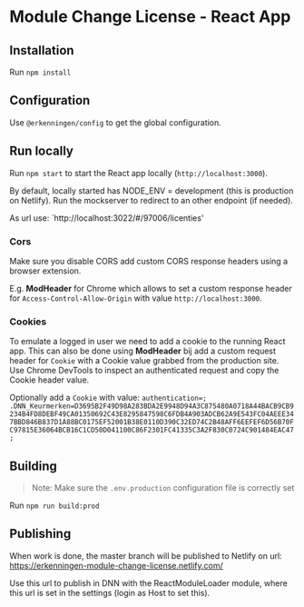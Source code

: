 # Module Change License - React App

## Installation

Run `npm install`

## Configuration

Use `@erkenningen/config` to get the global configuration.

## Run locally

Run `npm start` to start the React app locally (`http://localhost:3000`).

By default, locally started has NODE_ENV = development (this is production on Netlify). Run the mockserver to redirect to an other endpoint (if needed).

As url use: `http://localhost:3022/#/97006/licenties'

### Cors

Make sure you disable CORS add custom CORS response headers using a browser extension.

E.g. **ModHeader** for Chrome which allows to set a custom response header for `Access-Control-Allow-Origin` with value `http://localhost:3000`.

### Cookies

To emulate a logged in user we need to add a cookie to the running React app. This can also be done using **ModHeader** bij add a custom request header for `Cookie` with a Cookie value grabbed from the production site. Use Chrome DevTools to inspect an authenticated request and copy the Cookie header value.

Optionally add a `Cookie` with value: `authentication=; .DNN_Keurmerken=D3695B2F49D98A283BDA2E9948D94A3C875480A0718A44BACB9CB9234B4FD8DEBF49CA01350692C43E8295847598C6FDB4A903ADCB62A9E543FC04AEEE347BBD846B837D1A88BC0175EF52001B38E0110D390C32ED74C2B48AFF6EEFEF6D56B70FC97815E36064BCB16C1CD50D041100C86F2301FC41335C3A2F830C0724C901484EAC47;`

## Building

> Note: Make sure the `.env.production` configuration file is correctly set

Run `npm run build:prod`

## Publishing

When work is done, the master branch will be published to Netlify on url: https://erkenningen-module-change-license.netlify.com/

Use this url to publish in DNN with the ReactModuleLoader module, where this url is set in the settings (login as Host to set this).
